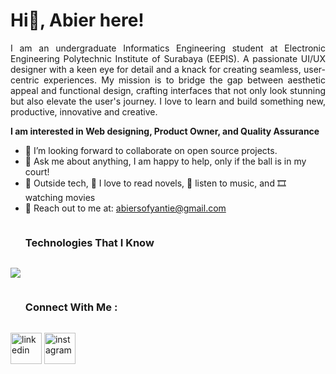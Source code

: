 # Hi👋, Abier here!

<!--
**Bhargavi-hash/Bhargavi-hash** is a ✨ _special_ ✨ repository because its `README.md` (this file) appears on your GitHub profile.
-->

<p align="justify">I am an undergraduate Informatics Engineering student at  Electronic Engineering Polytechnic Institute of Surabaya (EEPIS). A passionate UI/UX designer with a keen eye for detail and a knack for creating seamless, user-centric experiences. My mission is to bridge the gap between aesthetic appeal and functional design, crafting interfaces that not only look stunning but also elevate the user's journey. I love to learn and build something new, productive, innovative and creative. </p>

**I am interested in Web designing, Product Owner, and Quality Assurance**
- 💼 I’m looking forward to collaborate on open source projects.
- 🎨 Ask me about anything, I am happy to help, only if the ball is in my court!<br>
- 📘 Outside tech, 📖 I love to read novels, 🎵 listen to music, and 🎞️ watching movies
- 📧 Reach out to me at: <a href="abiersofyantie@gmail.com">abiersofyantie@gmail.com</a>


<!--h1 without bottom border-->
<div id="user-content-toc">
  <ul align="">
    <summary><h3 style="display: inline-block">Technologies That I Know</h3></summary>
  </ul>
</div>
<!--tech stack icons-->
<p align="">
  <a href="https://skillicons.dev">
    <img src="https://skillicons.dev/icons?i=figma,discord,mysql,vscode,aws,bootstrap,css,html,github,java,linux&perline=14" />
  </a>
</p>


<!-- Connect with me -->
<!--h2 without bottom border-->
<div id="user-content-toc">
  <ul align="">
    <summary><h3 style="display: inline-block">Connect With Me :</h3></summary>
  </ul>
</div>

<!--icons and links-->
<p align="">
<a href="https://www.linkedin.com/in/abiersofyantie/" target="blank"><img align="center" src="https://user-images.githubusercontent.com/88904952/234979284-68c11d7f-1acc-4f0c-ac78-044e1037d7b0.png" alt="linkedin" height="50" width="50" /></a>
<a href="https://www.instagram.com/nishant.abiersofyantie/" target="blank"><img align="center" src="https://user-images.githubusercontent.com/88904952/234981169-2dd1e58f-4b7e-468c-8213-034ba62156c3.png" alt="instagram" height="50" width="50" /></a>
  
</p>

